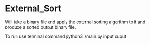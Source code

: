 # External_Sort
Will take a binary file and apply the external sorting algorithm to it and produce a sorted output binary file.

To run use terminal command python3 ./main.py input ouput
